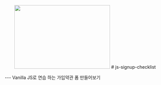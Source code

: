 
<p align='center'>
<img src="https://user-images.githubusercontent.com/107792728/223672900-daf19c87-9408-45bd-8dce-9971c2030d48.png" height="200px" width="300px">
# js-signup-checklist
</p>
---
Vanilla JS로 연습 하는 가입약관 폼 만들어보기
